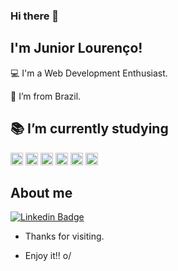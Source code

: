 ### Hi there 👋

## I'm Junior Lourenço!

 

:computer: I'm a Web Development Enthusiast.

:house_with_garden: I’m from Brazil.

:books: I’m currently studying 
-
<Html><img height="20" src="https://img.shields.io/badge/HTML5-E34F26?style=for-the-badge&logo=html5&logoColor=white"></Html>
<Css><img height="20" src="https://img.shields.io/badge/CSS3-1572B6?style=for-the-badge&logo=css3&logoColor=white"></Css>
<Javascript><img height="20" src="https://img.shields.io/badge/JavaScript-323330?style=for-the-badge&logo=javascript&logoColor=F7DF1E"></Javascript>
<React><img height="20" src="https://img.shields.io/badge/React-20232A?style=for-the-badge&logo=react&logoColor=61DAFB"></React>
<Node><img height="20" src="https://img.shields.io/badge/Node.js-339933?style=for-the-badge&logo=nodedotjs&logoColor=white"></Node>
<Type><img height="20" src="https://img.shields.io/badge/TypeScript-007ACC?style=for-the-badge&logo=typescript&logoColor=white"></Type>

## About me

[![Linkedin Badge](https://img.shields.io/badge/-LinkedIn-blue?style=flat-square&logo=Linkedin&logoColor=white&link=https://www.linkedin.com/in/junior-lourenco/?locale=en_US/)](https://www.linkedin.com/in/junior-lourenco/?locale=en_US)



- Thanks for visiting.

- Enjoy it!! o/

